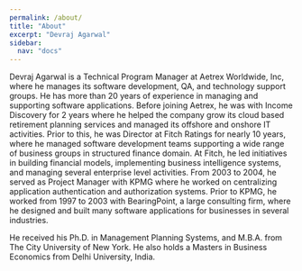 ```yaml
---
permalink: /about/
title: "About"
excerpt: "Devraj Agarwal"
sidebar:
  nav: "docs"
---
```


Devraj Agarwal is a Technical Program Manager at Aetrex Worldwide, Inc, where he manages its software development, QA, and technology support groups. He has more than 20 years of experience in managing and supporting software applications. Before joining Aetrex, he was with Income Discovery for 2 years where he helped the company grow its cloud based retirement planning services and managed its offshore and onshore IT activities. Prior to this, he was Director at Fitch Ratings for nearly 10 years, where he managed software development teams supporting a wide range of business groups in structured finance domain. At Fitch, he led initiatives in building financial models, implementing business intelligence systems, and managing several enterprise level activities. From 2003 to 2004, he served as Project Manager with KPMG where he worked on centralizing application authentication and authorization systems. Prior to KPMG, he worked from 1997 to 2003 with BearingPoint, a large consulting firm, where he designed and built many software applications for businesses in several industries.

He received his Ph.D. in Management Planning Systems, and M.B.A. from The City University of New York. He also holds a Masters in Business Economics from Delhi University, India.

